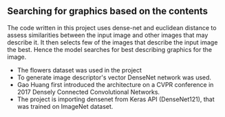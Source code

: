 ## Searching for graphics based on the contents

The code written in this project uses dense-net and euclidean distance to assess similarities between the input image and other images that may describe it. 
It then selects few of the images that describe the input image the best. Hence the model searches for best describing graphics for the image. 

- The flowers dataset was used in the project
- To generate image descriptor's vector DenseNet network was used.
- Gao Huang first introduced the architecture on a CVPR conference in 2017 Densely Connected Convolutional Networks.
- The project is importing densenet from Keras API (DenseNet121), that was trained on ImageNet dataset.
